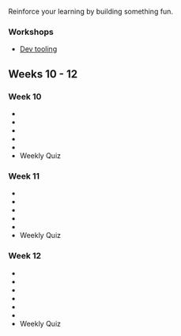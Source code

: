 Reinforce your learning by building something fun.

### Workshops

- [Dev tooling](/workshops/dev-tooling/)

## Weeks 10 - 12

### Week 10
- 
-
-
-
-
- Weekly Quiz

### Week 11
- 
-
-
-
-
- Weekly Quiz


### Week 12
- 
- 
-
-
-
-
- Weekly Quiz



